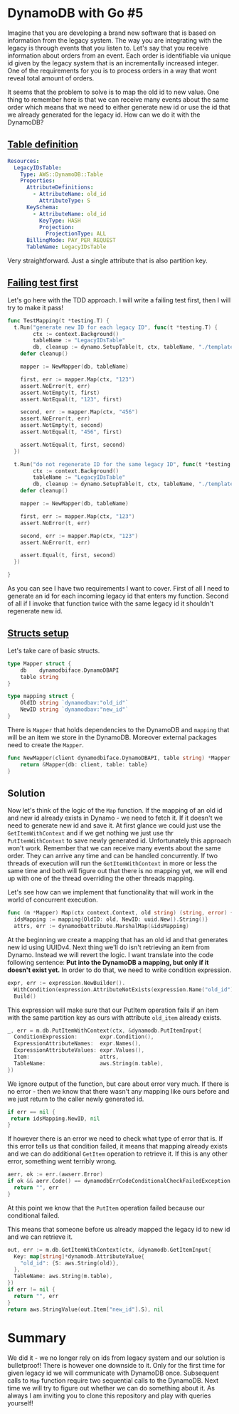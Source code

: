# DynamoDB with Go #5

Imagine that you are developing a brand new software that is based on information from the legacy system. The way you are integrating with the legacy is through events that you listen to. Let's say that you receive information about orders from an event. Each order is identifiable via unique id given by the legacy system that is an incrementally increased integer. One of the requirements for you is to process orders in a way that wont reveal total amount of orders.

It seems that the problem to solve is to map the old id to new value. One thing to remember here is that we can receive many events about the same order which means that we need to either generate new id or use the id that we already generated for the legacy id. How can we do it with the DynamoDB?

## [Table definition](#table-definition)

```yaml
Resources:
  LegacyIDsTable:
    Type: AWS::DynamoDB::Table
    Properties:
      AttributeDefinitions:
        - AttributeName: old_id
          AttributeType: S
      KeySchema:
        - AttributeName: old_id
          KeyType: HASH
          Projection:
            ProjectionType: ALL
      BillingMode: PAY_PER_REQUEST
      TableName: LegacyIDsTable
```      

Very straightforward. Just a single attribute that is also partition key.

## [Failing test first](#failing-test-first)

Let's go here with the TDD approach. I will write a failing test first, then I will try to make it pass!

```go
func TestMapping(t *testing.T) {
  t.Run("generate new ID for each legacy ID", func(t *testing.T) {
		ctx := context.Background()
		tableName := "LegacyIDsTable"
		db, cleanup := dynamo.SetupTable(t, ctx, tableName, "./template.yml")
    defer cleanup()

    mapper := NewMapper(db, tableName)

    first, err := mapper.Map(ctx, "123")
    assert.NoError(t, err)
    assert.NotEmpty(t, first)
    assert.NotEqual(t, "123", first)

    second, err := mapper.Map(ctx, "456")
    assert.NoError(t, err)
    assert.NotEmpty(t, second)
    assert.NotEqual(t, "456", first)

    assert.NotEqual(t, first, second)
  })

  t.Run("do not regenerate ID for the same legacy ID", func(t *testing.T) {
		ctx := context.Background()
		tableName := "LegacyIDsTable"
		db, cleanup := dynamo.SetupTable(t, ctx, tableName, "./template.yml")
    defer cleanup()

    mapper := NewMapper(db, tableName)

    first, err := mapper.Map(ctx, "123")
    assert.NoError(t, err)

    second, err := mapper.Map(ctx, "123")
    assert.NoError(t, err)

    assert.Equal(t, first, second)
  })

}
```  

As you can see I have two requirements I want to cover. First of all I need to generate an id for each incoming legacy id that enters my function. Second of all if I invoke that function twice with the same legacy id it shouldn't regenerate new id.

## [Structs setup](#structs-setup)

Let's take care of basic structs.

```go
type Mapper struct {
	db    dynamodbiface.DynamoDBAPI
	table string
}

type mapping struct {
	OldID string `dynamodbav:"old_id"`
	NewID string `dynamodbav:"new_id"`
}
```

There is `Mapper` that holds dependencies to the DynamoDB and `mapping` that will be an item we store in the DynamoDB. Moreover external packages need to create the `Mapper`.

```go
func NewMapper(client dynamodbiface.DynamoDBAPI, table string) *Mapper {
	return &Mapper{db: client, table: table}
}
```

## Solution

Now let's think of the logic of the `Map` function. If the mapping of an old id and new id already exists in Dynamo - we need to fetch it. If it doesn't we need to generate new id and save it. At first glance we could just use the `GetItemWithContext` and if we get nothing we just use thr `PutItemWithContext` to save newly generated id. Unfortunately this approach won't work. Remember that we can receive many events about the same order. They can arrive any time and can be handled concurrently. If two threads of execution will run the `GetItemWithContext` in more or less the same time and both will figure  out that there is no mapping yet, we will end up with one of the thread overriding the other threads mapping.

Let's see how can we implement that functionality that will work in the world of concurrent execution.

```go
func (m *Mapper) Map(ctx context.Context, old string) (string, error) {
  idsMapping := mapping{OldID: old, NewID: uuid.New().String()}
  attrs, err := dynamodbattribute.MarshalMap(&idsMapping)
```

At the beginning we create a mapping that has an old id and that generates new id using UUIDv4. Next thing we'll do isn't retrieving an item from Dynamo. Instead we will revert the logic. I want translate into the code following sentence: __Put into the DynamoDB a mapping, but only if it doesn't exist yet.__ In order to do that, we need to write condition expression.
```go
expr, err := expression.NewBuilder().
  WithCondition(expression.AttributeNotExists(expression.Name("old_id"))).
  Build()
```
This expression will make sure that our PutItem operation fails if an item with the same partition key as ours with attribute `old_item` already exists.

```go
_, err = m.db.PutItemWithContext(ctx, &dynamodb.PutItemInput{
  ConditionExpression:       expr.Condition(),
  ExpressionAttributeNames:  expr.Names(),
  ExpressionAttributeValues: expr.Values(),
  Item:                      attrs,
  TableName:                 aws.String(m.table),
})
```

We ignore output of the function, but care about error very much. If there is no error - then we know that there wasn't any mapping like ours before and we just return to the caller newly generated id.

```go
if err == nil {
 return idsMapping.NewID, nil
}
```

If however there is an error we need to check what type of error that is. If this error tells us that condition failed, it means that mapping already exists and we can do additional `GetItem` operation to retrieve it. If this is any other error, something went terribly wrong.

```go
aerr, ok := err.(awserr.Error)
if ok && aerr.Code() == dynamodbErrCodeConditionalCheckFailedException {
  return "", err
}
``` 
At this point we know that the `PutItem` operation failed because our conditional failed.

This means that someone before us already mapped the legacy id to new id and we can retrieve it.

```go
out, err := m.db.GetItemWithContext(ctx, &dynamodb.GetItemInput{
  Key: map[string]*dynamodb.AttributeValue{
    "old_id": {S: aws.String(old)},
  },
  TableName: aws.String(m.table),
})
if err != nil {
  return "", err
}
return aws.StringValue(out.Item["new_id"].S), nil
```

# Summary

We did it - we no longer rely on ids from legacy system and our solution is bulletproof! There is however one downside to it. Only for the first time for given legacy id we will communicate with DynamoDB once. Subsequent calls to `Map` function require two sequential calls to the DynamoDB. Next time we will try to figure out whether we can do something about it. As always I am inviting you to clone this repository and play with queries yourself!